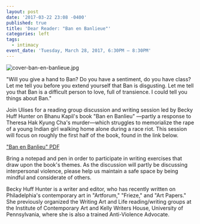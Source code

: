 ```yaml
---
layout: post
date: '2017-03-22 23:08 -0400'
published: true
title: 'Dear Reader: "Ban en Banlieue"'
categories: left
tags:
  - intimacy
event_date: 'Tuesday, March 28, 2017, 6:30PM – 8:30PM'
---
```


![cover-ban-en-banlieue.jpg]({{site.baseurl}}/assets/img/cover-ban-en-banlieue.jpg)


"Will you give a hand to Ban? Do you have a sentiment, do you have class? Let me tell you before you extend yourself that Ban is disgusting. Let me tell you that Ban is a difficult person to love, full of transience. I could tell you things about Ban."

Join Ulises for a reading group discussion and writing session led by Becky Huff Hunter on Bhanu Kapil's book "Ban en Banlieu" —partly a response to Theresa Hak Kyung Cha's murder—which struggles to memorialize the rape of a young Indian girl walking home alone during a race riot. This session will focus on roughly the first half of the book, found in the link below.

["Ban en Banlieu" PDF](https://drive.google.com/file/d/0B_P5glJ74tP7djN1NUNib2R5ZUE/view)

Bring a notepad and pen in order to participate in writing exercises that draw upon the book's themes. As the discussion will partly be discussing interpersonal violence, please help us maintain a safe space by being mindful and considerate of others.

Becky Huff Hunter is a writer and editor, who has recently written on Philadelphia's contemporary art in "Artforum," "Frieze," and "Art Papers." She previously organized the Writing Art and Life reading/writing groups at the Institute of Contemporary Art and Kelly Writers House, University of Pennsylvania, where she is also a trained Anti-Violence Advocate.
